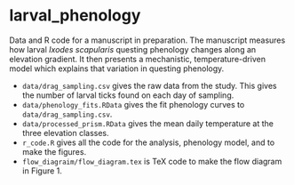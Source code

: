 # larval_phenology

Data and R code for a manuscript in preparation. The manuscript measures how larval _Ixodes scapularis_ questing phenology changes along an elevation gradient. It then presents a mechanistic, temperature-driven model which explains that variation in questing phenology.

 - `data/drag_sampling.csv` gives the raw data from the study. This gives the number of larval ticks found on each day of sampling.
- `data/phenology_fits.RData` gives the fit phenology curves to `data/drag_sampling.csv`. 
- `data/processed_prism.RData` gives the mean daily temperature at the three elevation classes. 
- `r_code.R` gives all the code for the analysis, phenology model, and to make the figures.
- `flow_diagraim/flow_diagram.tex` is TeX code to make the flow diagram in Figure 1.
